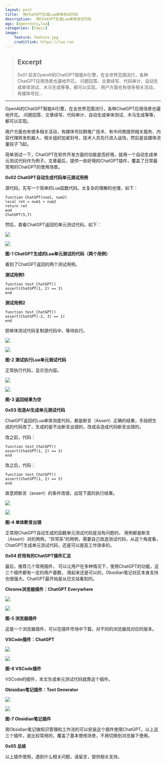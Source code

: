 ```yaml
---
layout: post
title:  用ChatGPT生成Lua单体测试代码 
description:  用ChatGPT生成Lua单体测试代码 
ags: [openresty,lua]
categories: [topic]
image:
    feature: feature.jpg
    creditlink: https://lua.ren
---
```




> ## Excerpt
> 0x01 前言OpenAI的ChatGPT智能AI引擎，在全世界范围流行，各种ChatGPT应用场景也遍地开花。 问题回答、文章续写、代码审计、自动生成单体测试、木马生成等等，都可以实现。 用户方面也有很多相关活动，有媒体号拉…

---
OpenAI的ChatGPT智能AI引擎，在全世界范围流行，各种ChatGPT应用场景也遍地开花。 问题回答、文章续写、代码审计、自动生成单体测试、木马生成等等，都可以实现。

用户方面也有很多相关活动，有媒体号拉群推广技术、有中间商提供相关服务、内容代理转发机器人、相关组织加紧封号，技术人员先行进入战场，然后是自媒体流量段子飞起。

简单测试一下，ChatGPT在软件开发方面的功能是否好用，就用一个自动生成单元测试代码作为例子。文章最后，提供一些好用的ChatGPT插件，覆盖了日常最常用的ChatGPT的使用场景。

**0x02 ChatGPT自动生成代码单元测试用例**

源代码，先写一个简单的Lua函数代码，太复杂的理解的也慢，如下：

  

```text
function ChatGPT(num1, num2)
local ret = num1 + num2
return ret
end
ChatGPT(5,7)
```

  

然后，查看ChatGPT返回的单元测试代码，如下：

  

![](https://pic4.zhimg.com/v2-b7e9fcc27d56c5dc5f89855b43cfe6c3_b.jpg)

![](https://pic4.zhimg.com/80/v2-b7e9fcc27d56c5dc5f89855b43cfe6c3_720w.webp)

  

**图-1 ChatGPT生成的Lua单元测试的代码（两个用例）**

  

看到了ChatGPT返回的两个测试用例。

**测试用例1**

  

```text
function test_ChatGPT()
assert(ChatGPT(1, 2) == 3)
end
```

  

**测试用例2**

```text
function test_ChatGPT()
assert(ChatGPT(-2, 3) == 1)
end
```

  

把单体测试代码复制源代码中，等待执行。

  

![](https://pic4.zhimg.com/v2-ccb28590f35aa435e4ed187804daf56f_b.jpg)

![](https://pic4.zhimg.com/80/v2-ccb28590f35aa435e4ed187804daf56f_720w.webp)

  

**图-2 测试执行Lua单元测试代码**

正常执行代码，显示空内容。

  

![](https://pic1.zhimg.com/v2-c4554c5614bfabcf0e17e8888f4b9aac_b.jpg)

![](https://pic1.zhimg.com/80/v2-c4554c5614bfabcf0e17e8888f4b9aac_720w.webp)

  

**图-3 返回结果为空**

**0x03 改造AI生成单元测试代码**

ChatGPT返回的Lua单体测度代码，都是断言（Assert）正确的结果，手段把生成的代码改了，生成的是不出断言出错的，改成会造成代码断言出错的。

改之前，代码：

```text
function test_ChatGPT()
assert(ChatGPT(1, 2) == 3)
end
```

  

改之后，代码：

```text
function test_ChatGPT()
assert(ChatGPT(1, 2) == 5)
end
```

  

故意把断言（assert）的条件改错，出现下面的执行结果。

  

![](https://pic4.zhimg.com/v2-8d468b6e235d6aeb77269ad0b3aead7f_b.jpg)

![](https://pic4.zhimg.com/80/v2-8d468b6e235d6aeb77269ad0b3aead7f_720w.webp)

  

**图-4 单体断言出错**

正常用ChatGPT自动生成的函数单元测试代码是没有问题的， 用例都是断言（Assert）对的用例，“异常系”的用例，需要自己改造测试代码，从这个角度看，ChatGPT生成单元测试代码，还是可以提高工作效率的。

  

**0x04 好用有的ChatGPT插件汇总**

最后，推荐几个常用插件， 可以让用户在多种情况下，使用ChatGPT的功能，这三个插件都有一定的用户基数， 用起来还是可以的，Obsidian笔记社区本身支持也很强大。ChatGPT最开始是从日文站看到的。

  

**Chrome浏览器插件：ChatGPT Everywhere**

  

![](https://pic2.zhimg.com/v2-dd7c27cac4de8560454f1d2607befe25_b.jpg)

![](https://pic2.zhimg.com/80/v2-dd7c27cac4de8560454f1d2607befe25_720w.webp)

  

**图-5 浏览器插件**

这是一个浏览器插件，可以在插件市场中下载，对不同的浏览器找对应的版本。

  

**VSCode插件：ChatGPT**

  

![](https://pic3.zhimg.com/v2-b1c8e3378c8dba5177d4ef998854c0f2_b.jpg)

![](https://pic3.zhimg.com/80/v2-b1c8e3378c8dba5177d4ef998854c0f2_720w.webp)

  

**图-6 VSCode插件**

VSCode的插件，本文生成单元测试代码就靠这个插件。

  

**Obisidian笔记插件：Text Generator**

  

![](https://pic4.zhimg.com/v2-917ffbfeb362093318b28aab822dad83_b.jpg)

![](https://pic4.zhimg.com/80/v2-917ffbfeb362093318b28aab822dad83_720w.webp)

  

**图-7 Obsidian笔记插件**

用Obsidian笔记做知识管理和工作流的可以安装这个插件使用ChatGPT。以上这三个插件，是比较常用的，覆盖了基本使用场景，不用切换到浏览器下使用。

  

**0x05 总结**

以上插件使用，遇到什么相关问题，请留言，提供相关支持。
